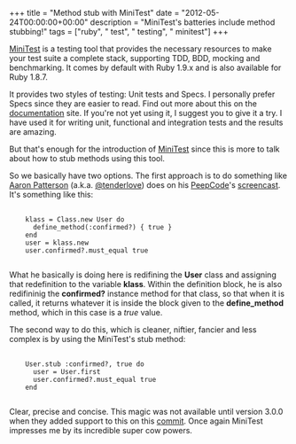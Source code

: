 +++
title = "Method stub with MiniTest"
date = "2012-05-24T00:00:00+00:00"
description = "MiniTest's batteries include method stubbing!"
tags = ["ruby", " test", " testing", " minitest"]
+++

[MiniTest] is a testing tool that provides the necessary resources to make your
test suite a complete stack, supporting TDD, BDD, mocking and benchmarking. It
comes by default with Ruby 1.9.x and is also available for Ruby 1.8.7.

It provides two styles of testing: Unit tests and Specs. I personally prefer
Specs since they are easier to read. Find out more about this on the
[documentation] site.
If you're not yet using it, I suggest you to give it a try. I have used it for
writing unit, functional and integration tests and the results are amazing.

But that's enough for the introduction of [MiniTest] since this is more to talk
about how to stub methods using this tool.

So we basically have two options. The first approach is to do something like
[Aaron Patterson] (a.k.a. [@tenderlove]) does on his [PeepCode]'s [screencast].
It's something like this:
<pre class="prettyprint">
  <code>
    klass = Class.new User do
      define_method(:confirmed?) { true }
    end
    user = klass.new
    user.confirmed?.must_equal true
  </code>
</pre>

What he basically is doing here is redifining the **User** class and assigning that
redefinition to the variable **klass**. Within the definition block, he is also
redifininig the **confirmed?** instance method for that class, so that when it is
called, it returns whatever it is inside the block given to the **define_method**
method, which in this case is a _true_ value.

The second way to do this, which is cleaner, niftier, fancier and less complex
is by using the MiniTest's stub method:
<pre class="prettyprint">
  <code>
    User.stub :confirmed?, true do
      user = User.first
      user.confirmed?.must_equal true
    end
  </code>
</pre>

Clear, precise and concise. This magic was not available until version 3.0.0
when they added support to this on this [commit]. Once again MiniTest impresses
me by its incredible super cow powers.

  [MiniTest]: http://github.com/seattlerb/minitest
  [documentation]: http://docs.seattlerb.org/minitest/
  [Aaron Patterson]: http://tenderlovemaking.com/
  [@tenderlove]: http://twitter.com/tenderlove
  [PeepCode]: http://peepcode.com
  [screencast]: https://peepcode.com/products/play-by-play-tenderlove-ruby-on-rails
  [commit]: https://github.com/seattlerb/minitest/commit/37e1a04573f1047a1772a21cbfe48823d2c27d7e
